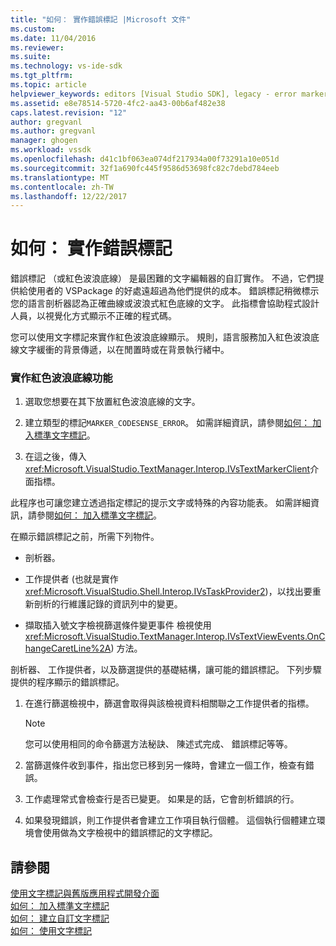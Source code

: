```yaml
---
title: "如何： 實作錯誤標記 |Microsoft 文件"
ms.custom: 
ms.date: 11/04/2016
ms.reviewer: 
ms.suite: 
ms.technology: vs-ide-sdk
ms.tgt_pltfrm: 
ms.topic: article
helpviewer_keywords: editors [Visual Studio SDK], legacy - error markers
ms.assetid: e8e78514-5720-4fc2-aa43-00b6af482e38
caps.latest.revision: "12"
author: gregvanl
ms.author: gregvanl
manager: ghogen
ms.workload: vssdk
ms.openlocfilehash: d41c1bf063ea074df217934a00f73291a10e051d
ms.sourcegitcommit: 32f1a690fc445f9586d53698fc82c7debd784eeb
ms.translationtype: MT
ms.contentlocale: zh-TW
ms.lasthandoff: 12/22/2017
---
```

# <a name="how-to-implement-error-markers"></a>如何： 實作錯誤標記
錯誤標記 （或紅色波浪底線） 是最困難的文字編輯器的自訂實作。 不過，它們提供給使用者的 VSPackage 的好處遠超過為他們提供的成本。 錯誤標記稍微標示您的語言剖析器認為正確曲線或波浪式紅色底線的文字。 此指標會協助程式設計人員，以視覺化方式顯示不正確的程式碼。  
  
 您可以使用文字標記來實作紅色波浪底線顯示。 規則，語言服務加入紅色波浪底線文字緩衝的背景傳遞，以在閒置時或在背景執行緒中。  
  
### <a name="to-implement-the-red-wavy-underline-feature"></a>實作紅色波浪底線功能  
  
1.  選取您想要在其下放置紅色波浪底線的文字。  
  
2.  建立類型的標記`MARKER_CODESENSE_ERROR`。 如需詳細資訊，請參閱[如何： 加入標準文字標記](../extensibility/how-to-add-standard-text-markers.md)。  
  
3.  在這之後，傳入<xref:Microsoft.VisualStudio.TextManager.Interop.IVsTextMarkerClient>介面指標。  
  
 此程序也可讓您建立透過指定標記的提示文字或特殊的內容功能表。 如需詳細資訊，請參閱[如何： 加入標準文字標記](../extensibility/how-to-add-standard-text-markers.md)。  
  
 在顯示錯誤標記之前，所需下列物件。  
  
-   剖析器。  
  
-   工作提供者 (也就是實作<xref:Microsoft.VisualStudio.Shell.Interop.IVsTaskProvider2>)，以找出要重新剖析的行維護記錄的資訊列中的變更。  
  
-   擷取插入號文字檢視篩選條件變更事件 檢視使用<xref:Microsoft.VisualStudio.TextManager.Interop.IVsTextViewEvents.OnChangeCaretLine%2A>) 方法。  
  
 剖析器、 工作提供者，以及篩選提供的基礎結構，讓可能的錯誤標記。 下列步驟提供的程序顯示的錯誤標記。  
  
1.  在進行篩選檢視中，篩選會取得與該檢視資料相關聯之工作提供者的指標。  
  
    > [!NOTE]
    >  您可以使用相同的命令篩選方法秘訣、 陳述式完成、 錯誤標記等等。  
  
2.  當篩選條件收到事件，指出您已移到另一條時，會建立一個工作，檢查有錯誤。  
  
3.  工作處理常式會檢查行是否已變更。 如果是的話，它會剖析錯誤的行。  
  
4.  如果發現錯誤，則工作提供者會建立工作項目執行個體。 這個執行個體建立環境會使用做為文字檢視中的錯誤標記的文字標記。  
  
## <a name="see-also"></a>請參閱  
 [使用文字標記與舊版應用程式開發介面](../extensibility/using-text-markers-with-the-legacy-api.md)   
 [如何： 加入標準文字標記](../extensibility/how-to-add-standard-text-markers.md)   
 [如何： 建立自訂文字標記](../extensibility/how-to-create-custom-text-markers.md)   
 [如何： 使用文字標記](../extensibility/how-to-use-text-markers.md)